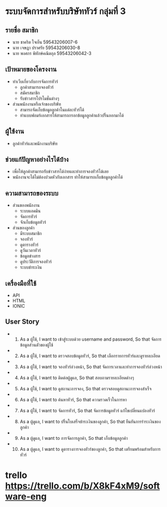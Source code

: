 # ระบบจัดการสำหรับบริษัททัวร์  กลุ่มที่ 3
## รายชื่อ สมาชิก 
   * นาย ชาคริต ใจเย็น 59543206007-6 
   * นาย เจษฏา ปราศรัย 59543206030-8 
   * นาย พงศกร พิทักษ์คณิตกุล 59543206042-3 
        
## เป้าหมายของโครงงาน 
   * ทำเว็บเกี่ยวกับการจัดการทัวร์ 
        * ลูกค้าสามารถจองทัวร์
        * สมัครสมาชิก
        * รับข่าวสารโปรโมชั่นต่างๆ 
   * ส่วนพนักงานหรือเจ้าของบริษัท 
        * สามารถจัดเก็บข้อมูลลูกค้าในแต่ละทัวร์ได้
        * ทำแบบฟอมร์เอกสารให้สามารถกรอกข้อมูลลูกค้าแล้วปริ้นออกมาได้ 
        
## ผู้ใช้งาน 
   * ลูกค้าทัวร์และพนักงานบริษัท
    
## ช่วยแก้ปัญหาอย่างไรได้บ้าง 
   * เพื่อให้ลูกค้าสามารถรับข่าวสารได้ง่ายและทำการจองทัวร์ได้เลย 
   * พนักงานจะได้ไม่ต้องปวดหัวกับเอกสาร ทำให้สามารถเก็บข้อมูลลูกค้าได้
        
## ความสามารถของระบบ 
   * ส่วนของพนักงาน
        * ระบบแอดมิน
        * จัดการทัวร์
        * จักเก็บข้อมูลทัวร์
   * ส่วนของลูกค้า 
        * มีระบบสมาชิก
        * จองทัวร์
        * ดูตารางทัวร์
        * ดูวันเวลาทัวร์
        * ข้อมูลข่างสาร
        * ดูประวัติการจองทัวร์
        * ระบบชำระเงิน
                
## เครื่องมือที่ใช้ 
   * API
   * HTML 
   * IONIC 
## User Story
   * 1. As a ผู้ใช้, I want to เข้าสู่ระบบด้วย username and password, So that จัดการข้อมูลส่วนตัวของผู้ใช้
   * 2. As a ผู้ใช้, I want to ตรวจสอบข้อมูลทัวร์, So that เลือกรายการทัวร์และดูรายละเอียด
   * 3. As a ผู้ใช้, I want to จองทัวร์ล่วงหน้า, So that จัดการเวลาและทำการจองทัวร์ล่วงหน้า
   * 4. As a ผู้ใช้, I want to ติดต่อผู้ดูแล, So that สอบถามรายละเอียดต่างๆ
   * 5. As a ผู้ใช้, I want to ดูสถานะการจอง, So that ตรวจสอบดูสถานะการจองสำเร็จ
   * 6. As a ผู้ใช้, I want to ค้นหาทัวร์, So that ความรวดเร็วในการหา 
   * 7. As a ผู้ใช้, I want to จัดการทัวร์, So that จัดการข้อมูลทัวร์ แก้ไขเปลี่ยนแปลงทัวร์
   * 8. As a ผู้ดูแล, I want to ปริ้นใบเสร็จชำระเงินของลูกค้า, So that ยืนยันการรำระเงินของลูกค้า
   * 9. As a ผู้ดูแล, I want to การจัดการลูกค้า, So that เก็บข้อมูลลูกค้า 
   * 10. As a ผู้ดูแล, I want to ดูตารางการจองทัวร์ของลูกค้า, So that เตรียมพร้อมสำหรับการทัวร์
   
   
# trello https://trello.com/b/X8kF4xM9/software-eng

  
   
   

   
   


   
   
   
